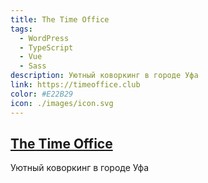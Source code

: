 ```yaml
---
title: The Time Office
tags:
  - WordPress
  - TypeScript
  - Vue
  - Sass
description: Уютный коворкинг в городе Уфа
link: https://timeoffice.club
color: #E22B29
icon: ./images/icon.svg
---
```


## [The Time Office](https://timeoffice.club)

Уютный коворкинг в городе Уфа
